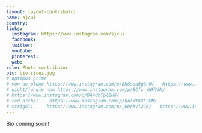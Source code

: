 ```yaml
---
layout: layout-contributor
name: sjcui
country: 
links:
  instagram: https://www.instagram.com/sjcui
  facebook:
  twitter: 
  youtube:
  pinterest: 
  web: 
role: Photo contributor
pic: bio-sjcui.jpg
# optimus prime
# von de plume https://www.instagram.com/p/BH6soa6g6n0/   https://www.instagram.com/p/BH6sm2Dg6xC/   https://www.instagram.com/p/BH6seSQguty/   https://www.instagram.com/p/BH6sctqAwcD/   
# night/jungle nom https://www.instagram.com/p/BCfs_YNF2BM/  
# https://www.instagram.com/p/BArdhTpl2HG/
# red archer    https://www.instagram.com/p/BAlWtKXF2BN/
# strigoli     https://www.instagram.com/p/_UQrXVl2JK/   https://www.instagram.com/p/_UQBqGF2Hn/    https://www.instagram.com/p/_UQJrsl2H5/    
---
```

Bio coming soon!

